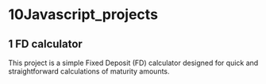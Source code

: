 # 10Javascript_projects
## 1 FD calculator
This project is a simple Fixed Deposit (FD) calculator designed for quick and straightforward calculations of maturity amounts.
